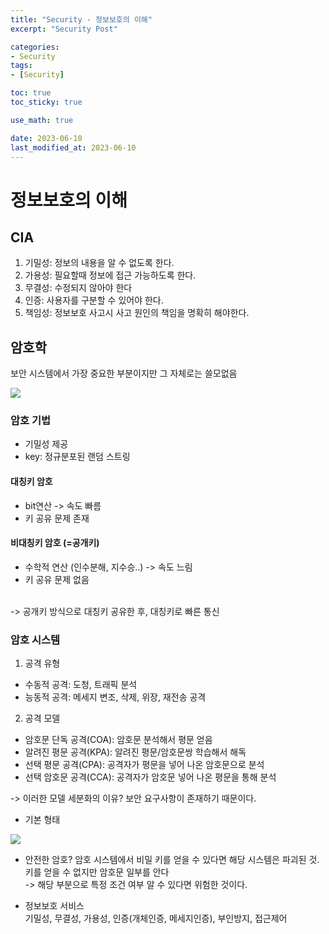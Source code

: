 ```yaml
---
title: "Security - 정보보호의 이해"
excerpt: "Security Post"

categories:
- Security
tags:
- [Security]

toc: true
toc_sticky: true

use_math: true

date: 2023-06-10
last_modified_at: 2023-06-10
---
```


# 정보보호의 이해
## CIA
1. 기밀성: 정보의 내용을 알 수 없도록 한다.  
2. 가용성: 필요할때 정보에 접근 가능하도록 한다.
3. 무결성: 수정되지 않아야 한다
4. 인증: 사용자를 구분할 수 있어야 한다. 
5. 책임성: 정보보호 사고시 사고 원인의 책임을 명확히 해야한다.

## 암호학
보안 시스템에서 가장 중요한 부분이지만 그 자체로는 쓸모없음  

<img src="https://github.com/ssoxong/ssoxong.github.io/assets/112956015/f8fa96b2-ba84-43d8-9b74-392fe8af0634" max-width="50%" max-height="50%">

### 암호 기법
- 기밀성 제공
- key: 정규분포된 랜덤 스트링

#### 대칭키 암호
- bit연산 -> 속도 빠름
- 키 공유 문제 존재

#### 비대칭키 암호 (=공개키)
- 수학적 연산 (인수분해, 지수승..) -> 속도 느림
- 키 공유 문제 없음
<br>
-> 공개키 방식으로 대칭키 공유한 후, 대칭키로 빠른 통신

### 암호 시스템
1. 공격 유형
- 수동적 공격: 도청, 트래픽 분석
- 능동적 공격: 메세지 변조, 삭제, 위장, 재전송 공격

2. 공격 모델
- 암호문 단독 공격(COA): 암호문 분석해서 평문 얻음  
- 알려진 평문 공격(KPA): 알려진 평문/암호문쌍 학습해서 해독
- 선택 평문 공격(CPA): 공격자가 평문을 넣어 나온 암호문으로 분석
- 선택 암호문 공격(CCA): 공격자가 암호문 넣어 나온 평문을 통해 분석

-> 이러한 모델 세분화의 이유?
    보안 요구사항이 존재하기 때문이다. 

- 기본 형태

<img src="https://github.com/ssoxong/ssoxong.github.io/assets/112956015/4d11df24-e110-4e4b-b464-6ed68812a416" max-width="70%" max-height="70%">

- 안전한 암호?
암호 시스템에서 비밀 키를 얻을 수 있다면 해당 시스템은 파괴된 것.  
키를 얻을 수 없지만 암호문 일부를 안다  
-> 해당 부분으로 특정 조건 여부 알 수 있다면 위험한 것이다.  

- 정보보호 서비스  
기밀성, 무결성, 가용성, 인증(개체인증, 메세지인증), 부인방지, 접근제어
